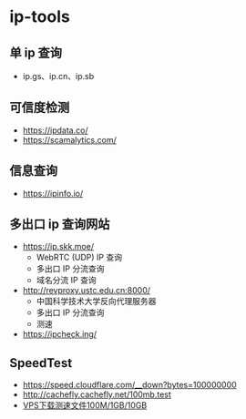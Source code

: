 # ip-tools
## 单 ip 查询
- ip.gs、ip.cn、ip.sb

## 可信度检测
- https://ipdata.co/
- https://scamalytics.com/

## 信息查询
- https://ipinfo.io/

## 多出口 ip 查询网站
- https://ip.skk.moe/
  - WebRTC (UDP) IP 查询
  - 多出口 IP 分流查询
  - 域名分流 IP 查询
- http://revproxy.ustc.edu.cn:8000/
  - 中国科学技术大学反向代理服务器
  - 多出口 IP 分流查询
  - 测速
- https://ipcheck.ing/

## SpeedTest
- https://speed.cloudflare.com/__down?bytes=100000000
- http://cachefly.cachefly.net/100mb.test
- [VPS下载测速文件100M/1GB/10GB](https://lot.pm/vps-download-speedtest-files.html)
